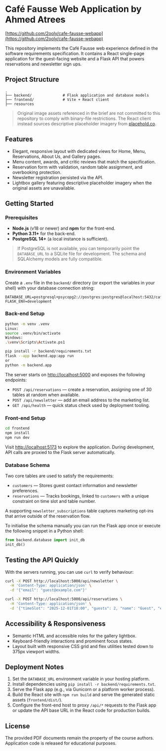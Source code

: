 # Café Fausse Web Application by Ahmed Atrees
[https://github.com/2ooly/cafe-fausse-webapp](https://github.com/2ooly/cafe-fausse-webapp)

This repository implements the Café Fausse web experience defined in the software requirements specification. It contains a React single-page application for the guest-facing website and a Flask API that powers reservations and newsletter sign ups.

## Project Structure

```
.
├── backend/              # Flask application and database models
├── frontend/             # Vite + React client
├── resources
```

> Original image assets referenced in the brief are not committed to this repository to comply with binary-file restrictions. The
> React client instead sources descriptive placeholder imagery from [placehold.co](https://placehold.co/).

## Features

- Elegant, responsive layout with dedicated views for Home, Menu, Reservations, About Us, and Gallery pages.
- Menu content, awards, and critic reviews that match the specification.
- Reservation form with validation, random table assignment, and overbooking protection.
- Newsletter registration persisted via the API.
- Lightbox gallery featuring descriptive placeholder imagery when the original assets are unavailable.

## Getting Started

### Prerequisites

- **Node.js** (v18 or newer) and **npm** for the front-end.
- **Python 3.11+** for the back-end.
- **PostgreSQL 14+** (a local instance is sufficient).

> If PostgreSQL is not available, you can temporarily point the `DATABASE_URL` to a SQLite file for development. The schema and SQLAlchemy models are fully compatible.

### Environment Variables

Create a `.env` file in the `backend/` directory (or export the variables in your shell) with your database connection string:

```
DATABASE_URL=postgresql+psycopg2://postgres:postgres@localhost:5432/cafe_fausse
FLASK_ENV=development
```

### Back-end Setup

```bash
python -m venv .venv
Linux:
source .venv/bin/activate
Windows:
.\venv\Scripts\Activate.ps1

pip install -r backend/requirements.txt
flask --app backend.app:app run
or 
python -m backend.app
```

The server starts on [http://localhost:5000](http://localhost:5000) and exposes the following endpoints:

- `POST /api/reservations` — create a reservation, assigning one of 30 tables at random when available.
- `POST /api/newsletter` — add an email address to the marketing list.
- `GET /api/health` — quick status check used by deployment tooling.

### Front-end Setup

```bash
cd frontend
npm install
npm run dev
```

Visit [http://localhost:5173](http://localhost:5173) to explore the application. During development, API calls are proxied to the Flask server automatically.

### Database Schema

Two core tables are used to satisfy the requirements:

- `customers` — Stores guest contact information and newsletter preferences.
- `reservations` — Tracks bookings, linked to `customers` with a unique constraint on time slot and table number.

A supporting `newsletter_subscriptions` table captures marketing opt-ins that arrive outside of the reservation flow.

To initialise the schema manually you can run the Flask app once or execute the following snippet in a Python shell:

```python
from backend.database import init_db
init_db()
```

## Testing the API Quickly

With the servers running, you can use `curl` to verify behaviour:

```bash
curl -X POST http://localhost:5000/api/newsletter \
  -H 'Content-Type: application/json' \
  -d '{"email": "guest@example.com"}'

curl -X POST http://localhost:5000/api/reservations \
  -H 'Content-Type: application/json' \
  -d '{"timeSlot": "2025-12-01T18:00", "guests": 2, "name": "Guest", "email": "guest@example.com"}'
```

## Accessibility & Responsiveness

- Semantic HTML and accessible roles for the gallery lightbox.
- Keyboard-friendly interactions and prominent focus states.
- Layout built with responsive CSS grid and flex utilities tested down to 375px viewport widths.

## Deployment Notes

1. Set the `DATABASE_URL` environment variable in your hosting platform.
2. Install dependencies using `pip install -r backend/requirements.txt`.
3. Serve the Flask app (e.g., via Gunicorn or a platform worker process).
4. Build the React site with `npm run build` and serve the generated static assets (`frontend/dist/`).
5. Configure the front-end host to proxy `/api/*` requests to the Flask app or update the API base URL in the React code for production builds.

## License

The provided PDF documents remain the property of the course authors. Application code is released for educational purposes.

